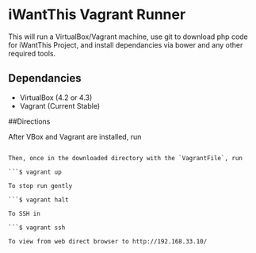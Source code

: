 # iWantThis Vagrant Runner

This will run a VirtualBox/Vagrant machine, use git to download php code for iWantThis Project, and install dependancies via bower and any other required tools.

## Dependancies

- VirtualBox (4.2 or 4.3)
- Vagrant (Current Stable)

##Directions

After VBox and Vagrant are installed, run 

```$ git clone git@github.com:ishowcaseiWantThis-vagrant iWantThis && cd iWantThis/

Then, once in the downloaded directory with the `VagrantFile`, run 

```$ vagrant up

To stop run gently

```$ vagrant halt

To SSH in

```$ vagrant ssh

To view from web direct browser to http://192.168.33.10/

